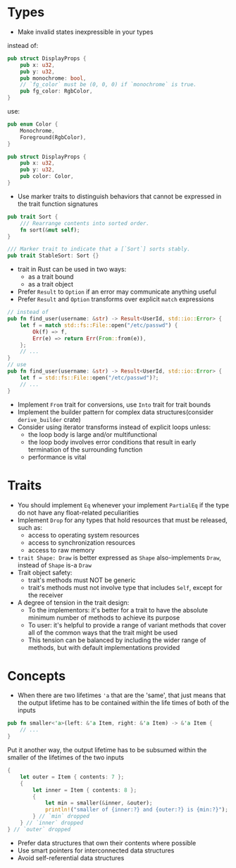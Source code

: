 # Types

- Make invalid states inexpressible in your types

instead of:
```rust
pub struct DisplayProps {
    pub x: u32,
    pub y: u32,
    pub monochrome: bool,
    // `fg_color` must be (0, 0, 0) if `monochrome` is true.
    pub fg_color: RgbColor,
}
```

use:

```rust
pub enum Color {
    Monochrome,
    Foreground(RgbColor),
}

pub struct DisplayProps {
    pub x: u32,
    pub y: u32,
    pub color: Color,
}
```

- Use marker traits to distinguish behaviors that cannot be expressed in the trait function signatures
```rust
pub trait Sort {
    /// Rearrange contents into sorted order.
    fn sort(&mut self);
}

/// Marker trait to indicate that a [`Sort`] sorts stably.
pub trait StableSort: Sort {}
```

- trait in Rust can be used in two ways:
  - as a trait bound
  - as a trait object
- Prefer `Result` to `Option` if an error may communicate anything useful
- Prefer `Result` and `Option` transforms over explicit `match` expressions
```rust
// instead of 
pub fn find_user(username: &str) -> Result<UserId, std::io::Error> {
    let f = match std::fs::File::open("/etc/passwd") {
        Ok(f) => f,
        Err(e) => return Err(From::from(e)),
    };
    // ...
}
// use
pub fn find_user(username: &str) -> Result<UserId, std::io::Error> {
    let f = std::fs::File::open("/etc/passwd")?;
    // ...
}
```
- Implement `From` trait for conversions, use `Into` trait for trait bounds
- Implement the builder pattern for complex data structures(consider `derive_builder` crate)
- Consider using iterator transforms instead of explicit loops unless:
  - the loop body is large and/or multifunctional
  - the loop body involves error conditions that result in early termination of the surrounding function
  - performance is vital

# Traits

- You should implement `Eq` whenever your implement `PartialEq` if the type do not have any float-related peculiarities
- Implement `Drop` for any types that hold resources that must be released, such as:
  - access to operating system resources
  - access to synchronization resources
  - access to raw memory
- `trait Shape: Draw` is better expressed as `Shape` also-implements `Draw`, instead of `Shape` is-a `Draw`
- Trait object safety:
  - trait's methods must NOT be generic
  - trait's methods must not involve type that includes `Self`, except for the receiver
- A degree of tension in the trait design:
  - To the implementors: it's better for a trait to have the absolute minimum number of methods to achieve its purpose
  - To user: it's helpful to provide a range of variant methods that cover all of the common ways that the trait might be used
  - This tension can be balanced by including the wider range of methods, but with default implementations provided

# Concepts

- When there are two lifetimes `'a` that are the 'same', that just means that the output lifetime has to be contained within the life times of both of the inputs
```rust
pub fn smaller<'a>(left: &'a Item, right: &'a Item) -> &'a Item {
    // ...
}
```
Put it another way, the output lifetime has to be subsumed within the smaller of the lifetimes of the two inputs
```rust
{
    let outer = Item { contents: 7 };
    {
        let inner = Item { contents: 8 };
        {
            let min = smaller(&inner, &outer);
            println!("smaller of {inner:?} and {outer:?} is {min:?}");
        } // `min` dropped
    } // `inner` dropped
} // `outer` dropped
```

- Prefer data structures that own their contents where possible
- Use smart pointers for interconnected data structures
- Avoid self-referential data structures